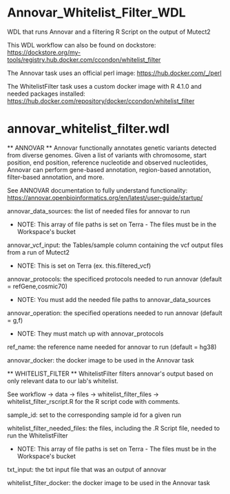 # Annovar_Whitelist_Filter_WDL

WDL that runs Annovar and a filtering R Script on the output of Mutect2

This WDL workflow can also be found on dockstore: https://dockstore.org/my-tools/registry.hub.docker.com/ccondon/whitelist_filter

The Annovar task uses an official perl image: https://hub.docker.com/_/perl

The WhitelistFilter task uses a custom docker image with R 4.1.0 and needed packages installed: https://hub.docker.com/repository/docker/ccondon/whitelist_filter

# annovar_whitelist_filter.wdl

** ANNOVAR **
Annovar functionally annotates genetic variants detected from diverse genomes.
Given a list of variants with chromosome, start position, end position, reference nucleotide
and observed nucleotides, Annovar can perform gene-based annotation, region-based annotation,
filter-based annotation, and more.

See ANNOVAR documentation to fully understand functionality: https://annovar.openbioinformatics.org/en/latest/user-guide/startup/

annovar_data_sources: the list of needed files for annovar to run
  - NOTE: This array of file paths is set on Terra - The files must be in the Workspace's bucket

annovar_vcf_input: the Tables/sample column containing the vcf output files from a run of Mutect2
  - NOTE: This is set on Terra (ex. this.filtered_vcf)

annovar_protocols: the specificed protocols needed to run annovar (default = refGene,cosmic70)
  - NOTE: You must add the needed file paths to annovar_data_sources

annovar_operation: the specified operations needed to run annovar (default = g,f)
  - NOTE: They must match up with annovar_protocols

ref_name: the reference name needed for annovar to run (default = hg38)

annovar_docker: the docker image to be used in the Annovar task



** WHITELIST_FILTER **
WhitelistFilter filters annovar's output based on only relevant data to our lab's whitelist.

See workflow -> data -> files -> whitelist_filter_files -> whitelist_filter_rscript.R for the R script code with comments.

sample_id: set to the corresponding sample id for a given run

whitelist_filter_needed_files: the files, including the .R Script file, needed to run the WhitelistFilter
  - NOTE: This array of file paths is set on Terra - The files must be in the Workspace's bucket

txt_input: the txt input file that was an output of annovar

whitelist_filter_docker: the docker image to be used in the Annovar task
